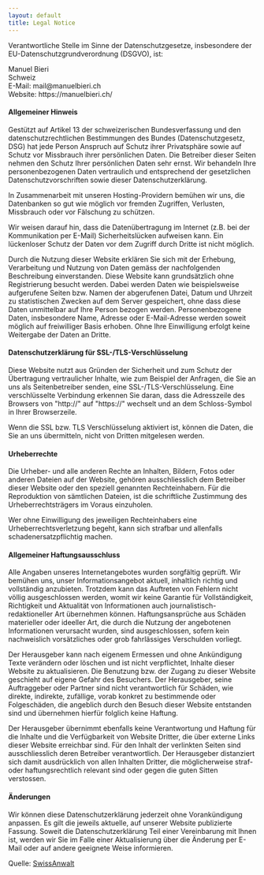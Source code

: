 ```yaml
---
layout: default
title: Legal Notice
---
```


<p>Verantwortliche Stelle im Sinne der Datenschutzgesetze, insbesondere der EU-Datenschutzgrundverordnung (DSGVO), ist:</p>
<p>Manuel Bieri<br/>
Schweiz<br>
E-Mail: mail@manuelbieri.ch<br/>
Website: https://manuelbieri.ch/ </p>

<h4>Allgemeiner Hinweis</h4>
<p>Gest&uuml;tzt auf Artikel 13 der schweizerischen Bundesverfassung und den datenschutzrechtlichen Bestimmungen des Bundes (Datenschutzgesetz, DSG) hat jede Person Anspruch auf Schutz ihrer Privatsph&auml;re sowie auf Schutz vor Missbrauch ihrer pers&ouml;nlichen Daten. Die Betreiber dieser Seiten nehmen den Schutz Ihrer pers&ouml;nlichen Daten sehr ernst. Wir behandeln Ihre personenbezogenen Daten vertraulich und entsprechend der gesetzlichen Datenschutzvorschriften sowie dieser Datenschutzerkl&auml;rung.</p><p>In Zusammenarbeit mit unseren Hosting-Providern bem&uuml;hen wir uns, die Datenbanken so gut wie m&ouml;glich vor fremden Zugriffen, Verlusten, Missbrauch oder vor F&auml;lschung zu sch&uuml;tzen.</p><p>Wir weisen darauf hin, dass die Daten&uuml;bertragung im Internet (z.B. bei der Kommunikation per E-Mail) Sicherheitsl&uuml;cken aufweisen kann. Ein l&uuml;ckenloser Schutz der Daten vor dem Zugriff durch Dritte ist nicht m&ouml;glich.</p><p>Durch die Nutzung dieser Website erkl&auml;ren Sie sich mit der Erhebung, Verarbeitung und Nutzung von Daten gem&auml;ss der nachfolgenden Beschreibung einverstanden. Diese Website kann grunds&auml;tzlich ohne Registrierung besucht werden. Dabei werden Daten wie beispielsweise aufgerufene Seiten bzw. Namen der abgerufenen Datei, Datum und Uhrzeit zu statistischen Zwecken auf dem Server gespeichert, ohne dass diese Daten unmittelbar auf Ihre Person bezogen werden. Personenbezogene Daten, insbesondere Name, Adresse oder E-Mail-Adresse werden soweit m&ouml;glich auf freiwilliger Basis erhoben. Ohne Ihre Einwilligung erfolgt keine Weitergabe der Daten an Dritte.</p>

<h4>Datenschutzerkl&auml;rung f&uuml;r SSL-/TLS-Verschl&uuml;sselung</h4>
<p>Diese Website nutzt aus Gr&uuml;nden der Sicherheit und zum Schutz der &Uuml;bertragung vertraulicher Inhalte, wie zum Beispiel der Anfragen, die Sie an uns als Seitenbetreiber senden, eine SSL-/TLS-Verschl&uuml;sselung. Eine verschl&uuml;sselte Verbindung erkennen Sie daran, dass die Adresszeile des Browsers von &quot;http://&quot; auf &quot;https://&quot; wechselt und an dem Schloss-Symbol in Ihrer Browserzeile.</p>
<p>Wenn die SSL bzw. TLS Verschl&uuml;sselung aktiviert ist, k&ouml;nnen die Daten, die Sie an uns &uuml;bermitteln, nicht von Dritten mitgelesen werden.</p>

<h4>Urheberrechte</h4>
<p>Die Urheber- und alle anderen Rechte an Inhalten, Bildern, Fotos oder anderen Dateien auf der Website, geh&ouml;ren ausschliesslich dem Betreiber dieser Website oder den speziell genannten Rechteinhabern. Für die Reproduktion von sämtlichen Dateien, ist die schriftliche Zustimmung des Urheberrechtstr&auml;gers im Voraus einzuholen.</p>
<p>Wer ohne Einwilligung des jeweiligen Rechteinhabers eine Urheberrechtsverletzung begeht, kann sich strafbar und allenfalls schadenersatzpflichtig machen.</p>

<h4>Allgemeiner Haftungsausschluss</h4>
<p>Alle Angaben unseres Internetangebotes wurden sorgf&auml;ltig gepr&uuml;ft. Wir bem&uuml;hen uns, unser Informationsangebot aktuell, inhaltlich richtig und vollst&auml;ndig anzubieten. Trotzdem kann das Auftreten von Fehlern nicht v&ouml;llig ausgeschlossen werden, womit wir keine Garantie f&uuml;r Vollst&auml;ndigkeit, Richtigkeit und Aktualit&auml;t von Informationen auch journalistisch-redaktioneller Art &uuml;bernehmen k&ouml;nnen. Haftungsanspr&uuml;che aus Sch&auml;den materieller oder ideeller Art, die durch die Nutzung der angebotenen Informationen verursacht wurden, sind ausgeschlossen, sofern kein nachweislich vors&auml;tzliches oder grob fahrl&auml;ssiges Verschulden vorliegt.</p>
<p>Der Herausgeber kann nach eigenem Ermessen und ohne Ank&uuml;ndigung Texte ver&auml;ndern oder l&ouml;schen und ist nicht verpflichtet, Inhalte dieser Website zu aktualisieren. Die Benutzung bzw. der Zugang zu dieser Website geschieht auf eigene Gefahr des Besuchers. Der Herausgeber, seine Auftraggeber oder Partner sind nicht verantwortlich f&uuml;r Sch&auml;den, wie direkte, indirekte, zuf&auml;llige, vorab konkret zu bestimmende oder Folgesch&auml;den, die angeblich durch den Besuch dieser Website entstanden sind und &uuml;bernehmen hierf&uuml;r folglich keine Haftung.</p>
<p>Der Herausgeber &uuml;bernimmt ebenfalls keine Verantwortung und Haftung f&uuml;r die Inhalte und die Verf&uuml;gbarkeit von Website Dritter, die &uuml;ber externe Links dieser Website erreichbar sind. F&uuml;r den Inhalt der verlinkten Seiten sind ausschliesslich deren Betreiber verantwortlich. Der Herausgeber distanziert sich damit ausdr&uuml;cklich von allen Inhalten Dritter, die m&ouml;glicherweise straf- oder haftungsrechtlich relevant sind oder gegen die guten Sitten verstossen.</p>

<h4>&Auml;nderungen</h4>
<p>Wir k&ouml;nnen diese Datenschutzerkl&auml;rung jederzeit ohne Vorank&uuml;ndigung anpassen. Es gilt die jeweils aktuelle, auf unserer Website publizierte Fassung. Soweit die Datenschutzerkl&auml;rung Teil einer Vereinbarung mit Ihnen ist, werden wir Sie im Falle einer Aktualisierung über die &Auml;nderung per E-Mail oder auf andere geeignete Weise informieren.</p>

Quelle: <a href="https://www.swissanwalt.ch" target="_blank" rel="noopener">SwissAnwalt<i class="bi-box-arrow-up-right link-icon"></i></a>
